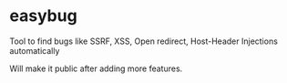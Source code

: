 # easybug

Tool to find bugs like SSRF, XSS, Open redirect, Host-Header Injections automatically

Will make it public after adding more features.
